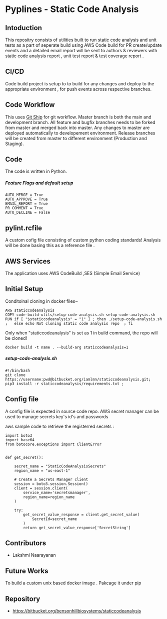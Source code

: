 # Pyplines - Static Code Analysis 


## Intoduction
This repositry consists of utilities built to run static code analysis and unit tests as a part of seperate build using AWS Code build for PR create/update events
and a detailed email report will be sent to authors & reviewers with static code analysis report , unit test report & test coverage report .

## CI/CD
Code build project is setup to to build for any changes and deploy to the appropriate environment , for push events across respective branches. 

## Code Workflow
This uses [Git Ship](https://markshust.com/2018/04/07/introducing-git-ship-simplified-git-flow-workflow/) for git workflow. 
Master branch is both the main and development branch. 
All feature and bugfix branches needs to be forked from master and merged back into master. 
Any changes to master are deployed automatically to developement environment.
Release branches will be created from master to different environment (Production and Staging).

## Code
The code is written in Python.

##### Feature Flags and default setup

```
AUTO_MERGE = True
AUTO_APPROVE = True
EMAIL_REPORT = True
PR_COMMENT = True
AUTO_DECLINE = False 
```

## pylint.rcfile
A custom cofig file consisting of custom python coding standards!
Analysis will be done basing this as a reference file .


## AWS Services
The application uses AWS CodeBuild ,SES (Simple Email Service)

## Initial Setup
Conditoinal cloning in docker files~

```
ARG staticcodeanalysis
COPY code-build-utils/setup-code-analysis.sh setup-code-analysis.sh
RUN if [ "$staticcodeanalysis" = "1" ] ; then ./setup-code-analysis.sh ;   else echo Not cloning static code analysis repo  ; fi
```
Only when "staticcodeanalysis" is set as 1 in build command, the repo will be cloned!
```
docker build -t name . --build-arg staticcodeanalysis=1
```
##### setup-code-analysis.sh
```
#!/bin/bash
git clone https://username:pwd@bitbucket.org/iamlmn/staticcodeanalysis.git;
pip3 install -r staticcodeanalysis/requirements.txt ;

```

## Config file 
 A config file is expected in source code repo.
 AWS secret manager can be used to manage secrets key's id's and passwords

aws sample code to retrieve the registerred secrets :

```
import boto3
import base64
from botocore.exceptions import ClientError


def get_secret():

    secret_name = "StaticCodeAnalysisSecrets"
    region_name = "us-east-1"

    # Create a Secrets Manager client
    session = boto3.session.Session()
    client = session.client(
        service_name='secretsmanager',
        region_name=region_name
    )

    try:
        get_secret_value_response = client.get_secret_value(
            SecretId=secret_name
        )
        return get_secret_value_response['SecretString']
 ```

## Contributors
 - Lakshmi Naarayanan

## Future Works

To build a custom unix based docker image .
Pakcage it under pip


## Repository
 - https://bitbucket.org/bensonhillbiosystems/staticcodeanalysis
